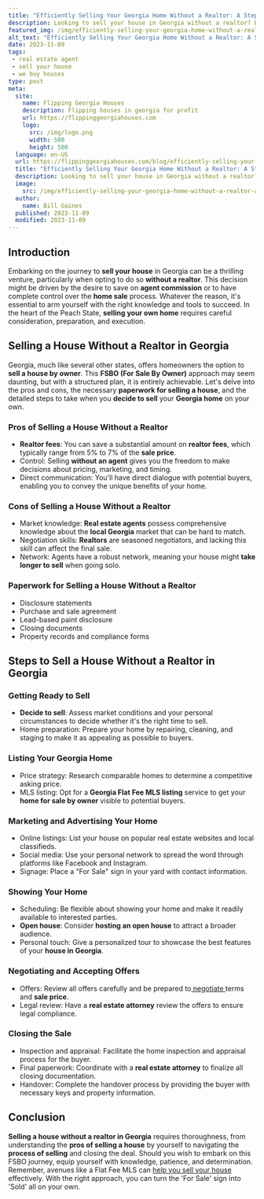 ```yaml
---
title: "Efficiently Selling Your Georgia Home Without a Realtor: A Step-by-Step Guide"
description: Looking to sell your house in Georgia without a realtor? Discover effective strategies and tips for a successful DIY home sale. Start today!
featured_img: /img/efficiently-selling-your-georgia-home-without-a-realtor-a-step-by-step.webp
alt_text: "Efficiently Selling Your Georgia Home Without a Realtor: A Step-by-Step Guide"
date: 2023-11-09
tags:
 - real estate agent
 - sell your house
 - we buy houses
type: post
meta:
  site:
    name: Flipping Georgia Houses
    description: Flipping houses in georgia for profit
    url: https://flippinggeorgiahouses.com
    logo:
      src: /img/logo.png
      width: 500
      height: 500
  language: en-US
  url: https://flippinggeorgiahouses.com/blog/efficiently-selling-your-georgia-home-without-a-realtor-a-step-by-step-guide
  title: "Efficiently Selling Your Georgia Home Without a Realtor: A Step-by-Step Guide"
  description: Looking to sell your house in Georgia without a realtor? Discover effective strategies and tips for a successful DIY home sale. Start today!
  image:
    src: /img/efficiently-selling-your-georgia-home-without-a-realtor-a-step-by-step.webp
  author:
    name: Bill Gaines
  published: 2023-11-09
  modified: 2023-11-09
---
```


## Introduction
Embarking on the journey to **sell your house** in Georgia can be a thrilling venture, particularly when opting to do so **without a realtor**. This decision might be driven by the desire to save on **agent commission** or to have complete control over the **home sale** process. Whatever the reason, it's essential to arm yourself with the right knowledge and tools to succeed. In the heart of the Peach State, **selling your own home** requires careful consideration, preparation, and execution.

## Selling a House Without a Realtor in Georgia
Georgia, much like several other states, offers homeowners the option to **sell a house by owner**. This **FSBO (For Sale By Owner)** approach may seem daunting, but with a structured plan, it is entirely achievable. Let's delve into the pros and cons, the necessary **paperwork for selling a house**, and the detailed steps to take when you **decide to sell** your **Georgia home** on your own.

### Pros of Selling a House Without a Realtor
- **Realtor fees**: You can save a substantial amount on **realtor fees**, which typically range from 5% to 7% of the **sale price**.
- Control: Selling **without an agent** gives you the freedom to make decisions about pricing, marketing, and timing.
- Direct communication: You'll have direct dialogue with potential buyers, enabling you to convey the unique benefits of your home.

### Cons of Selling a House Without a Realtor
- Market knowledge: **Real estate agents** possess comprehensive knowledge about the **local Georgia** market that can be hard to match.
- Negotiation skills: **Realtors** are seasoned negotiators, and lacking this skill can affect the final sale.
- Network: Agents have a robust network, meaning your house might **take longer to sell** when going solo.

### Paperwork for Selling a House Without a Realtor
- Disclosure statements
- Purchase and sale agreement
- Lead-based paint disclosure
- Closing documents
- Property records and compliance forms

## Steps to Sell a House Without a Realtor in Georgia
### Getting Ready to Sell
- **Decide to sell**: Assess market conditions and your personal circumstances to decide whether it's the right time to sell.
- Home preparation: Prepare your home by repairing, cleaning, and staging to make it as appealing as possible to buyers.

### Listing Your Georgia Home
- Price strategy: Research comparable homes to determine a competitive asking price.
- MLS listing: Opt for a **Georgia Flat Fee MLS listing** service to get your **home for sale by owner** visible to potential buyers.

### Marketing and Advertising Your Home
- Online listings: List your house on popular real estate websites and local classifieds.
- Social media: Use your personal network to spread the word through platforms like Facebook and Instagram.
- Signage: Place a "For Sale" sign in your yard with contact information.

### Showing Your Home
- Scheduling: Be flexible about showing your home and make it readily available to interested parties.
- **Open house**: Consider **hosting an open house** to attract a broader audience.
- Personal touch: Give a personalized tour to showcase the best features of your **house in Georgia**.

### Negotiating and Accepting Offers
- Offers: Review all offers carefully and be prepared to[  negotiate  ](https://tophomebuyingcompanies.com/blog/efficient-tips-to-sell-your-georgia-house-without-a-realtor)terms and **sale price**.
- Legal review: Have a **real estate attorney** review the offers to ensure legal compliance.

### Closing the Sale
- Inspection and appraisal: Facilitate the home inspection and appraisal process for the buyer.
- Final paperwork: Coordinate with a **real estate attorney** to finalize all closing documentation.
- Handover: Complete the handover process by providing the buyer with necessary keys and property information.

## Conclusion
**Selling a house without a realtor in Georgia** requires thoroughness, from understanding the **pros of selling a house** by yourself to navigating the **process of selling** and closing the deal. Should you wish to embark on this FSBO journey, equip yourself with knowledge, patience, and determination. Remember, avenues like a Flat Fee MLS can [help you sell your house](https://www.wearehomebuyers.com/blog/selling-your-cartersville-georgia-house-without-a-real-estate-agent/) effectively. With the right approach, you can turn the 'For Sale' sign into 'Sold' all on your own.